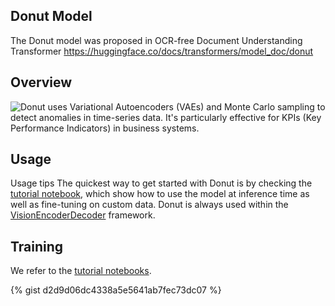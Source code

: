 ## Donut Model

The Donut model was proposed in OCR-free Document Understanding Transformer 
https://huggingface.co/docs/transformers/model_doc/donut

## Overview

![Donut uses Variational Autoencoders (VAEs) and Monte Carlo sampling to detect anomalies in time-series data. It's particularly effective for KPIs (Key Performance Indicators) in business systems.](https://huggingface.co/datasets/huggingface/documentation-images/resolve/main/transformers/model_doc/donut_architecture.jpg)



## Usage

Usage tips
The quickest way to get started with Donut is by checking the [tutorial notebook](https://github.com/NielsRogge/Transformers-Tutorials/tree/master/Donut), which show how to use the model at inference time as well as fine-tuning on custom data.
Donut is always used within the [VisionEncoderDecoder](https://huggingface.co/docs/transformers/model_doc/vision-encoder-decoder) framework.


## Training
We refer to the [tutorial notebooks](https://github.com/NielsRogge/Transformers-Tutorials/tree/master/Donut).


{% gist d2d9d06dc4338a5e5641ab7fec73dc07 %}